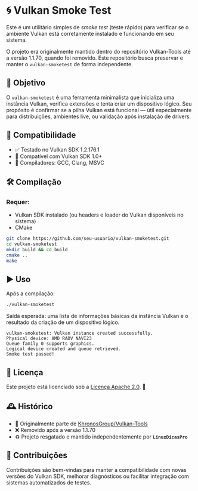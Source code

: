 # 🌀 Vulkan Smoke Test

Este é um utilitário simples de *smoke test* (teste rápido) para verificar
se o ambiente Vulkan está corretamente instalado e funcionando em seu sistema.

O projeto era originalmente mantido dentro do repositório Vulkan-Tools até
a versão 1.1.70, quando foi removido. Este repositório busca preservar
e manter o `vulkan-smoketest` de forma independente.

## 🎯 Objetivo

O `vulkan-smoketest` é uma ferramenta minimalista que inicializa uma instância
Vulkan, verifica extensões e tenta criar um dispositivo lógico. Seu propósito
é confirmar se a pilha Vulkan está funcional — útil especialmente para
distribuições, ambientes live, ou validação após instalação de drivers.

## 🧩 Compatibilidade

* ✅ Testado no Vulkan SDK 1.2.176.1
* 🔄 Compatível com Vulkan SDK 1.0+
* 🧰 Compiladores: GCC, Clang, MSVC

## 🛠️ Compilação

### Requer:

* Vulkan SDK instalado (ou headers e loader do Vulkan disponíveis no sistema)
* CMake

```bash
git clone https://github.com/seu-usuario/vulkan-smoketest.git
cd vulkan-smoketest
mkdir build && cd build
cmake ..
make
```

## ▶️ Uso

Após a compilação:

```bash
./vulkan-smoketest
```

Saída esperada: uma lista de informações básicas da instância Vulkan e o
resultado da criação de um dispositivo lógico.

```text
vulkan-smoketest: Vulkan instance created successfully.
Physical device: AMD RADV NAVI23
Queue family 0 supports graphics.
Logical device created and queue retrieved.
Smoke test passed!
```

## 📜 Licença

Este projeto está licenciado sob a [Licença Apache 2.0](https://www.apache.org/licenses/LICENSE-2.0). 🧾

## 🕰️ Histórico

* 📌 Originalmente parte de [KhronosGroup/Vulkan-Tools](https://github.com/KhronosGroup/Vulkan-Tools)
* ❌ Removido após a versão 1.1.70
* ♻️ Projeto resgatado e mantido independentemente por **`LinuxDicasPro`**

## 🤝 Contribuições

Contribuições são bem-vindas para manter a compatibilidade com novas versões
do Vulkan SDK, melhorar diagnósticos ou facilitar integração com sistemas
automatizados de testes.
